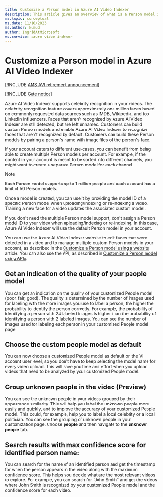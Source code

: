 ```yaml
---
title: Customize a Person model in Azure AI Video Indexer  
description: This article gives an overview of what is a Person model in Azure AI Video Indexer and how to customize it. 
ms.topic: conceptual
ms.date: 11/16/2023
ms.author: kumud
author: IngridAtMicrosoft
ms.service: azure-video-indexer
---
```


# Customize a Person model in Azure AI Video Indexer 

[!INCLUDE [AMS AVI retirement announcement](./includes/important-ams-retirement-avi-announcement.md)]

[!INCLUDE [Gate notice](./includes/face-limited-access.md)]

Azure AI Video Indexer supports celebrity recognition in your videos. The celebrity recognition feature covers approximately one million faces based on commonly requested data sources such as IMDB, Wikipedia, and top LinkedIn influencers. Faces that aren't recognized by Azure AI Video Indexer are still detected, but are left unnamed. Customers can build custom Person models and enable Azure AI Video Indexer to recognize faces that aren't recognized by default. Customers can build these Person models by pairing a person's name with image files of the person's face.

If your account caters to different use-cases, you can benefit from being able to create multiple Person models per account. For example, if the content in your account is meant to be sorted into different channels, you might want to create a separate Person model for each channel. 

> [!NOTE]
> Each Person model supports up to 1 million people and each account has a limit of 50 Person models. 

Once a model is created, you can use it by providing the model ID of a specific Person model when uploading/indexing or re-indexing a video. Training a new face for a video updates the associated custom model. 

If you don't need the multiple Person model support, don't assign a Person model ID to your video when uploading/indexing or re-indexing. In this case, Azure AI Video Indexer will use the default Person model in your account. 

You can use the Azure AI Video Indexer website to edit faces that were detected in a video and to manage multiple custom Person models in your account, as described in the [Customize a Person model using a website](customize-person-model-with-website.md) article. You can also use the API, as described in [Customize a Person model using APIs](customize-person-model-with-api.md).

## Get an indication of the quality of your people model

You can get an indication on the quality of your customized People model (poor, fair, good). The quality is determined by the number of images used for labeling with the more images you use to label a person, the higher the probability to identify the person correctly. For example, the probability of identifying a person with 24 labeled images is higher than the probability of identifying a person with 2 labeled images. You can see the number of images used for labeling each person in your customized People model page.

## Choose the custom people model as default

You can now choose a customized People model as default on the VI account user level, so you don't have to keep selecting the model name for every video upload. This will save you time and effort when you upload videos that need to be analyzed by your customized People model.

## Group unknown people in the video (Preview)
You can see the unknown people in your videos grouped by their appearance similarity. This will help you label the unknown people more easily and quickly, and to improve the accuracy of your customized People model. This could, for example, help you to label a local celebrity or a local politician. You can see the grouping of unknown people in your customization page.  Choose **people** and then navigate to the **unknown people** tab. 

## Search results with max confidence score for identified person name: 
You can search for the name of an identified person and get the timestamp for when the person appears in the video along with the maximum confidence score. This helps you decide what are the most relevant videos to explore. For example, you can search for “John Smith” and get the videos where John Smith is recognized by your customized People model and the confidence score for each video.
